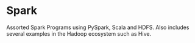 # Spark
Assorted Spark Programs using PySpark, Scala and HDFS. Also includes several examples in the Hadoop ecosystem such as Hive.
